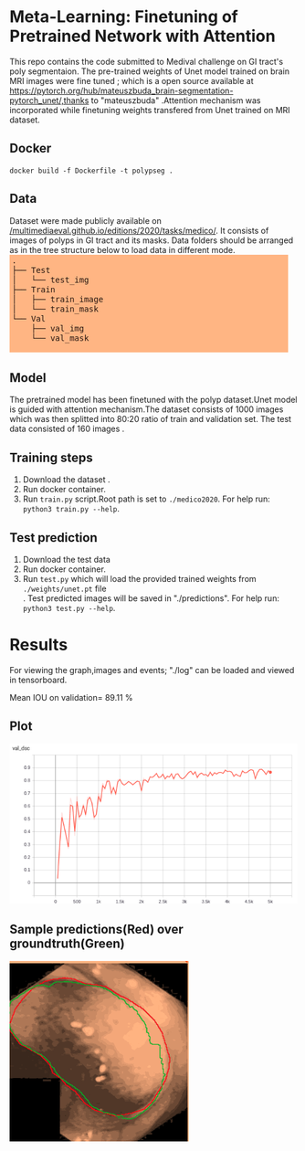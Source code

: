 # Meta-Learning: Finetuning of Pretrained Network with Attention

This repo contains the code submitted to Medival challenge on GI tract's poly segmentaion. The pre-trained
weights of Unet model trained on brain MRI images were fine tuned ; which is a open source available at  https://pytorch.org/hub/mateuszbuda_brain-segmentation-pytorch_unet/,thanks to "mateuszbuda" .Attention mechanism was incorporated while finetuning weights transfered from Unet trained on MRI dataset.



## Docker

```
docker build -f Dockerfile -t polypseg .
```



## Data
Dataset were made publicly available on  [/multimediaeval.github.io/editions/2020/tasks/medico/](https://multimediaeval.github.io/editions/2020/tasks/medico/). It consists of  images of  polyps in GI tract and its masks. Data folders should be  arranged as in the tree structure below to load data in different mode.
![Data Folder Structure](./readme_fig/folder_tree.png)


## Model

The pretrained model has been finetuned  with the polyp  dataset.Unet model is guided with attention mechanism.The dataset consists of 1000 images which was then splitted into 80:20 ratio of train and validation set. The test data consisted of 160 images .


## Training steps

1. Download the dataset .
2. Run docker container.
3. Run `train.py` script.Root path is set to `./medico2020`. For  help run: `python3 train.py --help`.



## Test prediction

1. Download the test data
2. Run docker container.
3. Run `test.py`  which will load the provided  trained weights from `./weights/unet.pt` file  
. Test predicted images will be saved in "./predictions". For  help run: `python3 test.py --help`.




# Results

For viewing the graph,images and events; "./log" can be loaded and viewed in tensorboard.


Mean IOU on validation= 89.11 %

## Plot
![Validation DSC VS Iterations](./readme_fig/val_dsc.png)

## Sample predictions(Red) over groundtruth(Green)

![Green- GT, Red- Pred](./readme_fig/img.gif)
